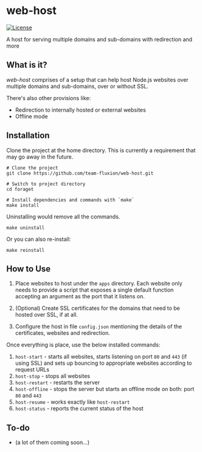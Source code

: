 # web-host

[![License](https://img.shields.io/github/license/myTerminal/foraget.svg)](https://opensource.org/licenses/MIT)

A host for serving multiple domains and sub-domains with redirection and more

## What is it?

*web-host* comprises of a setup that can help host Node.js websites over multiple domains and sub-domains, over or without SSL.

There's also other provisions like:

- Redirection to internally hosted or external websites
- Offline mode

## Installation

Clone the project at the home directory. This is currently a requirement that may go away in the future.

    # Clone the project
    git clone https://github.com/team-fluxion/web-host.git

    # Switch to project directory
    cd foraget

    # Install dependencies and commands with `make`
    make install

Uninstalling would remove all the commands.

    make uninstall

Or you can also re-install:

    make reinstall

## How to Use

1. Place websites to host under the `apps` directory. Each website only needs to provide a script that exposes a single default function accepting an argument as the port that it listens on.

2. (Optional) Create SSL certificates for the domains that need to be hosted over SSL, if at all.

3. Configure the host in file `config.json` mentioning the details of the certificates, websites and redirection.

Once everything is place, use the below installed commands:

1. `host-start` - starts all websites, starts listening on port `80` and `443` (if using SSL) and sets up bouncing to appropriate websites according to request URLs
2. `host-stop` - stops all websites
3. `host-restart` - restarts the server
4. `host-offline` - stops the server but starts an offline mode on both: port `80` and `443`
6. `host-resume` - works exactly like `host-restart`
5. `host-status` - reports the current status of the host

## To-do

* (a lot of them coming soon...)
